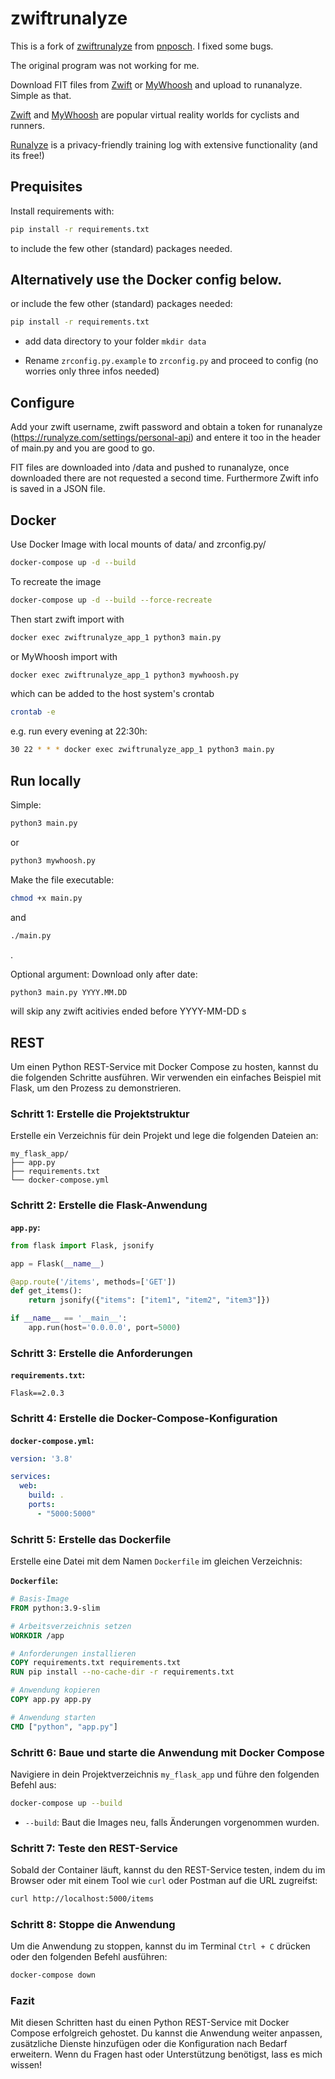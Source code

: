 # zwiftrunalyze
This is a fork of [zwiftrunalyze](https://github.com/pnposch/zwiftrunalyze) from [pnposch](https://github.com/pnposch). I fixed some bugs.

The original program was not working for me. 

Download FIT files from [Zwift](www.zwift.com) or [MyWhoosh](www.mywhoosh.com) and upload to runanalyze. Simple as that.

[Zwift](www.zwift.com) and [MyWhoosh](www.mywhoosh.com) are popular virtual reality worlds for cyclists and runners.

[Runalyze](www.runalyze.com) is a privacy-friendly training log with extensive functionality (and its free!)

## Prequisites
Install requirements with:

``` sh
pip install -r requirements.txt
```
to include the few other (standard) packages needed.

## Alternatively use the Docker config below.

or include the few other (standard) packages needed:
``` sh
pip install -r requirements.txt 
```

- add data directory to your folder ``` mkdir data ```

- Rename ```zrconfig.py.example``` to ``` zrconfig.py ``` and proceed to config (no worries only three infos needed)


## Configure
Add your zwift username, zwift password and obtain a token for runanalyze (https://runalyze.com/settings/personal-api) and entere it too in the header of main.py and you are good to go. 

FIT files are downloaded into /data and pushed to runanalyze, once downloaded there are not requested a second time. Furthermore Zwift info is saved in a JSON file.

## Docker
Use Docker Image with local mounts of data/ and zrconfig.py/

``` sh
docker-compose up -d --build
```

To recreate the image 

``` sh
docker-compose up -d --build --force-recreate
```

Then start zwift import with

``` sh
docker exec zwiftrunalyze_app_1 python3 main.py
```

or MyWhoosh import with 

``` sh
docker exec zwiftrunalyze_app_1 python3 mywhoosh.py
```

which can be added to the host system's crontab

``` sh
crontab -e
```

e.g. run every evening at 22:30h:

``` sh
30 22 * * * docker exec zwiftrunalyze_app_1 python3 main.py
```

## Run locally
Simple: 

``` sh
python3 main.py
``` 
or 

``` sh
python3 mywhoosh.py
``` 
Make the file executable: 

``` sh
chmod +x main.py
```
and

``` sh
./main.py
```
.

Optional argument: Download only after date:
``` sh
python3 main.py YYYY.MM.DD
```
will skip any zwift acitivies ended before YYYY-MM-DD
s

## REST

Um einen Python REST-Service mit Docker Compose zu hosten, kannst du die folgenden Schritte ausführen. Wir verwenden ein einfaches Beispiel mit Flask, um den Prozess zu demonstrieren.

### Schritt 1: Erstelle die Projektstruktur

Erstelle ein Verzeichnis für dein Projekt und lege die folgenden Dateien an:

```
my_flask_app/
├── app.py
├── requirements.txt
└── docker-compose.yml
```

### Schritt 2: Erstelle die Flask-Anwendung

**`app.py`:**

```python
from flask import Flask, jsonify

app = Flask(__name__)

@app.route('/items', methods=['GET'])
def get_items():
    return jsonify({"items": ["item1", "item2", "item3"]})

if __name__ == '__main__':
    app.run(host='0.0.0.0', port=5000)
```

### Schritt 3: Erstelle die Anforderungen

**`requirements.txt`:**

```
Flask==2.0.3
```

### Schritt 4: Erstelle die Docker-Compose-Konfiguration

**`docker-compose.yml`:**

```yaml
version: '3.8'

services:
  web:
    build: .
    ports:
      - "5000:5000"
```

### Schritt 5: Erstelle das Dockerfile

Erstelle eine Datei mit dem Namen `Dockerfile` im gleichen Verzeichnis:

**`Dockerfile`:**

```dockerfile
# Basis-Image
FROM python:3.9-slim

# Arbeitsverzeichnis setzen
WORKDIR /app

# Anforderungen installieren
COPY requirements.txt requirements.txt
RUN pip install --no-cache-dir -r requirements.txt

# Anwendung kopieren
COPY app.py app.py

# Anwendung starten
CMD ["python", "app.py"]
```

### Schritt 6: Baue und starte die Anwendung mit Docker Compose

Navigiere in dein Projektverzeichnis `my_flask_app` und führe den folgenden Befehl aus:

```bash
docker-compose up --build
```

- `--build`: Baut die Images neu, falls Änderungen vorgenommen wurden.

### Schritt 7: Teste den REST-Service

Sobald der Container läuft, kannst du den REST-Service testen, indem du im Browser oder mit einem Tool wie `curl` oder Postman auf die URL zugreifst:

```bash
curl http://localhost:5000/items
```

### Schritt 8: Stoppe die Anwendung

Um die Anwendung zu stoppen, kannst du im Terminal `Ctrl + C` drücken oder den folgenden Befehl ausführen:

```bash
docker-compose down
```

### Fazit

Mit diesen Schritten hast du einen Python REST-Service mit Docker Compose erfolgreich gehostet. Du kannst die Anwendung weiter anpassen, zusätzliche Dienste hinzufügen oder die Konfiguration nach Bedarf erweitern. Wenn du Fragen hast oder Unterstützung benötigst, lass es mich wissen!